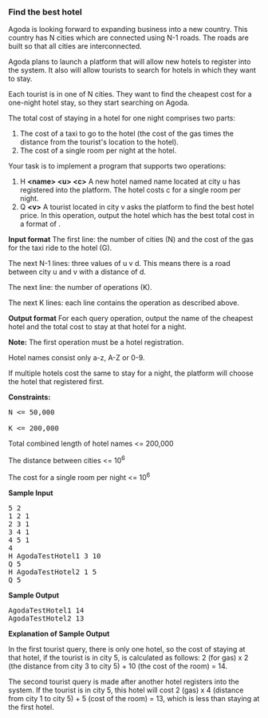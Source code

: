 <h3>Find the best hotel</h3>

Agoda is looking forward to expanding business into a new country. This country has N cities which are connected using N-1 roads. The roads are built so that all cities are interconnected.

Agoda plans to launch a platform that will allow new hotels to register into the system. It also will allow tourists to search for hotels in which they want to stay.

Each tourist is in one of N cities. They want to find the cheapest cost for a one-night hotel stay, so they start searching on Agoda.

The total cost of staying in a hotel for one night comprises two parts:

1. The cost of a taxi to go to the hotel (the cost of the gas times the distance from the tourist's location to the hotel).
2. The cost of a single room per night at the hotel.

Your task is to implement a program that supports two operations:

1. H <b>\<name> \<u> \<c></b> A new hotel named name located at city u has registered into the platform. The hotel costs c for a single room per night.
2. Q <b>\<v></b> A tourist located in city v asks the platform to find the best hotel price. In this operation, output the hotel which has the best total cost in a format of <hotel-name> <total-cost>.

<b>Input format</b>
The first line: the number of cities (N) and the cost of the gas for the taxi ride to the hotel (G).

The next N-1 lines: three values of u v d. This means there is a road between city u and v with a distance of d.

The next line: the number of operations (K).

The next K lines: each line contains the operation as described above.

<b>Output format</b>
For each query operation, output the name of the cheapest hotel and the total cost to stay at that hotel for a night.

<b>Note:</b>
The first operation must be a hotel registration.

Hotel names consist only a-z, A-Z or 0-9.

If multiple hotels cost the same to stay for a night, the platform will choose the hotel that registered first.

  <b>Constraints:</b>
<pre>
N <= 50,000

K <= 200,000
</pre>
Total combined length of hotel names <= 200,000

The distance between cities <= $10^6$

The cost for a single room per night <= $10^6$

                                             
<b>Sample Input</b>
  <pre>
5 2
1 2 1
2 3 1
3 4 1
4 5 1
4
H AgodaTestHotel1 3 10
Q 5
H AgodaTestHotel2 1 5
Q 5
</pre>
<b>Sample Output</b>
<pre>
AgodaTestHotel1 14
AgodaTestHotel2 13
</pre>
  
<b>Explanation of Sample Output</b>
  
In the first tourist query, there is only one hotel, so the cost of staying at that hotel, if the tourist is in city 5, is calculated as follows: 2 (for gas) x 2 (the distance from city 3 to city 5) + 10 (the cost of the room) = 14.

The second tourist query is made after another hotel registers into the system. If the tourist is in city 5, this hotel will cost 2 (gas) x 4 (distance from city 1 to city 5) + 5 (cost of the room) = 13, which is less than staying at the first hotel.
